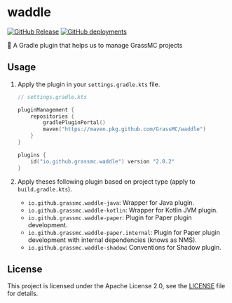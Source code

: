 # waddle

[![GitHub Release](https://img.shields.io/github/v/release/GrassMC/waddle)](https://github.com/GrassMC/waddle/releases/)
[![GitHub deployments](https://img.shields.io/github/deployments/GrassMC/waddle/GitHub%20Packages?label=publish)](https://maven.nguyenthanhtan.id.vn/)

🧰 A Gradle plugin that helps us to manage GrassMC projects

## Usage

<!-- x-release-please-released-start-version -->

1. Apply the plugin in your `settings.gradle.kts` file.

    ```kotlin
    // settings.gradle.kts
    
    pluginManagement {
        repositories {
            gradlePluginPortal()
            maven("https://maven.pkg.github.com/GrassMC/waddle")
        }
    }
    
    plugins {
        id("io.github.grassmc.waddle") version "2.0.2"
    }
    ```

2. Apply theses following plugin based on project type (apply to `build.gradle.kts`).

    - `io.github.grassmc.waddle-java`: Wrapper for Java plugin.
    - `io.github.grassmc.waddle-kotlin`: Wrapper for Kotlin JVM plugin.
    - `io.github.grassmc.waddle-paper`: Plugin for Paper plugin development.
    - `io.github.grassmc.waddle-paper.internal`: Plugin for Paper plugin development with internal dependencies (knows
      as NMS).
    - `io.github.grassmc.waddle-shadow`: Conventions for Shadow plugin.

<!-- x-release-please-released-end -->

## License

This project is licensed under the Apache License 2.0, see the [LICENSE](LICENSE) file for details.
